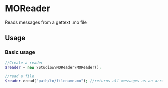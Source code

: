 # MOReader
Reads messages from a gettext .mo file

## Usage
### Basic usage

```php
//Create a reader
$reader = new \Studiow\MOReader\MOReader();

//read a file
$reader->read("path/to/filename.mo"); //returns all messages as an array
```
